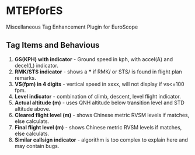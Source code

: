 # MTEPforES
Miscellaneous Tag Enhancement Plugin for EuroScope


## Tag Items and Behavious

1. **GS(KPH) with indicator** - Ground speed in kph, with accel(A) and decel(L) indicator.
2. **RMK/STS indicator** - shows a **\*** if RMK/ or STS/ is found in flight plan remarks.
3. **VS(fpm) in 4 digits** - vertical speed in xxxx, will not display if vs<=100 fpm.
4. **Level indicator** - combination of climb, descent, level flight indicator.
5. **Actual altitude (m)** - uses QNH altitude below transition level and STD altitude above.
6. **Cleared flight level (m)** - shows Chinese metric RVSM levels if matches, else calculats.
7. **Final flight level (m)** - shows Chinese metric RVSM levels if matches, else calculats.
8. **Similar callsign indicator** - algorithm is too complex to explain here and may contain bugs.